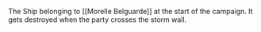 The Ship belonging to [[Morelle Belguarde]] at the start of the campaign. It gets destroyed when the party crosses the storm wall.